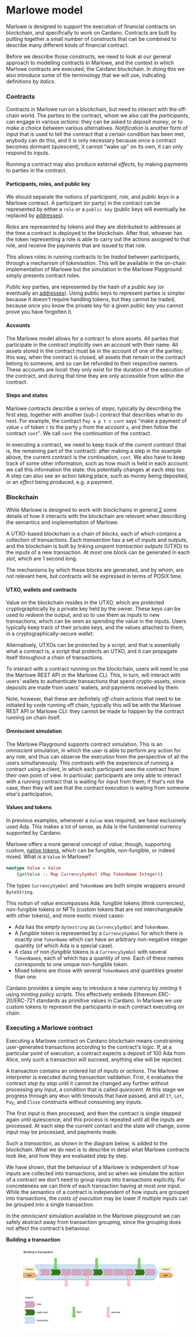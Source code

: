 # Marlowe model

Marlowe is designed to support the execution of financial contracts on blockchain, and specifically to work on Cardano. Contracts are built by putting together a small number of constructs that can be combined to describe many different kinds of financial contract.

Before we describe those constructs, we need to look at our general approach to modelling contracts in Marlowe, and the context in which Marlowe contracts are executed, the Cardano blockchain. In doing this we also introduce some of the terminology that we will use, indicating definitions by _italics_.

### Contracts​ <a href="#contracts" id="contracts"></a>

Contracts in Marlowe run on a blockchain, but need to interact with the off-chain world. The _parties_ to the contract, whom we also call the _participants_, can engage in various _actions_: they can be asked to _deposit money_, or to _make a choice_ between various alternatives. _Notification_ is another form of input that is used to tell the contract that a certain condition has been met, anybody can do this, and it is only necessary because once a contract becomes dormant (quiescent), it cannot "wake up" on its own, it can only respond to inputs.

Running a contract may also produce external _effects_, by making payments to parties in the contract.

#### Participants, roles, and public key​ <a href="#participants-roles-and-public-key" id="participants-roles-and-public-key"></a>

We should separate the notions of _participant_, _role_, and _public keys_ in a Marlowe contract. A participant (or party) in the contract can be represented by either a `role` or a `public key` (public keys will eventually be replaced by [addresses](https://docs.cardano.org/learn/cardano-addresses)).

_Roles_ are represented by tokens and they are distributed to addresses at the time a contract is deployed to the blockchain. After that, whoever has the token representing a role is able to carry out the actions assigned to that role, and receive the payments that are issued to that role.

This allows roles in running contracts to be _traded_ between participants, through a mechanism of _tokenisation_. This will be available in the on-chain implementation of Marlowe but the simulation in the Marlowe Playground simply presents contract roles.

_Public key_ parties, are represented by the hash of a _public key_ (or eventually an [addresses](https://docs.cardano.org/learn/cardano-addresses)). Using public keys to represent parties is simpler because it doesn't require handling tokens, but they cannot be traded, because once you know the private key for a given public key you cannot prove you have forgotten it.

#### Accounts​ <a href="#accounts" id="accounts"></a>

The Marlowe model allows for a contract to store assets. All parties that participate in the contract implicitly own an account with their name. All assets stored in the contract must be in the account of one of the parties; this way, when the contract is closed, all assets that remain in the contract belong to someone, and so can be refunded to their respective owners. These accounts are _local_: they only exist for the duration of the execution of the contract, and during that time they are only accessible from within the contract.

#### Steps and states​ <a href="#steps-and-states" id="steps-and-states"></a>

Marlowe contracts describe a series of _steps_, typically by describing the first step, together with another (sub-) contract that describes what to do next. For example, the contract `Pay a p t v cont` says "make a payment of value `v` of token `t` to the party `p` from the account `a`, and then follow the contract `cont`". We call `cont` the _continuation_ of the contract.

In executing a contract, we need to keep track of the _current contract_ (that is, the remaining part of the contract): after making a step in the example above, the current contract is the continuation, `cont`. We also have to keep track of some other information, such as how much is held in each account: we call this information the state: this potentially changes at each step too. A step can also see an action taking place, such as money being deposited, or an _effect_ being produced, e.g. a payment.

### Blockchain​ <a href="#blockchain" id="blockchain"></a>

While Marlowe is designed to work with blockchains in general,[2](broken-reference) some details of how it interacts with the blockchain are relevant when describing the semantics and implementation of Marlowe.

A UTXO-based blockchain is a chain of _blocks_, each of which contains a collection of transactions. Each _transaction_ has a set of inputs and outputs, and the blockchain is built by linking _unspent transaction outputs_ (UTXO) to the inputs of a new transaction. At most one block can be generated in each _slot_, which are 1 second long.

The mechanisms by which these blocks are generated, and by whom, are not relevant here, but contracts will be expressed in terms of POSIX time.

#### UTXO, wallets and contracts​ <a href="#utxo-wallets-and-contracts" id="utxo-wallets-and-contracts"></a>

Value on the blockchain resides in the UTXO, which are protected cryptographically by a private key held by the owner. These keys can be used to _redeem_ the output, and so to use them as inputs to new transactions, which can be seen as spending the value in the inputs. Users typically keep track of their private keys, and the values attached to them, in a cryptographically-secure _wallet_.

Alternatively, UTXOs can be protected by a script, and that is essentially what a contract is, a script that protects an UTXO, and it can propagate itself throughout a chain of transactions.

To interact with a contract running on the blockchain, users will need to use the Marlowe REST API or the Marlowe CLI. This, in turn, will interact with users' wallets to authenticate transactions that spend crypto-assets, since deposits are made from users' wallets, and payments received by them.

Note, however, that these are definitely _off-chain_ actions that need to be initiated by code running off chain, typically this will be with the Marlowe REST API or Marlowe CLI: they cannot be made to happen by the contract running on chain itself.

#### Omniscient simulation​ <a href="#omniscient-simulation" id="omniscient-simulation"></a>

The Marlowe Playground supports contract simulation. This is an _omniscient_ simulation, in which the user is able to perform any action for any role, and thus can observe the execution from the perspective of all the users simultaneously. This contrasts with the experience of running a contract using a client, in which each participant sees the contract from their own point of view. In particular, participants are only able to interact with a running contract that is waiting for input from them; if that's not the case, then they will see that the contract execution is waiting from someone else's participation.

#### Values and tokens​ <a href="#values-and-tokens" id="values-and-tokens"></a>

In previous examples, whenever a `Value` was required, we have exclusively used Ada. This makes a lot of sense, as Ada is the fundamental currency supported by Cardano.

Marlowe offers a more general concept of _value_, though, supporting custom, [native tokens](https://docs.cardano.org/native-tokens/learn), which can be fungible, non-fungible, or indeed mixed. What _is_ a `Value` in Marlowe?

```haskell
newtype Value = Value
    {getValue :: Map CurrencySymbol (Map TokenName Integer)}
```

The types `CurrencySymbol` and `TokenName` are both simple wrappers around `ByteString`.

This notion of _value_ encompasses Ada, fungible tokens (think currencies), non-fungible tokens or NFTs (custom tokens that are not interchangeable with other tokens), and more exotic mixed cases:

* Ada has the _empty `bytestring`_ as `CurrencySymbol` and `TokenName`.
* A _fungible_ token is represented by a `CurrencySymbol` for which there is exactly one `TokenName` which can have an arbitrary non-negative integer quantity (of which Ada is a special case).
* A class of _non-fungible_ tokens is a `CurrencySymbol` with several `TokenName`s, each of which has a quantity of one. Each of these names corresponds to one unique non-fungible token.
* Mixed tokens are those with several `TokenName`s _and_ quantities greater than one.

Cardano provides a simple way to introduce a new currency by _minting_ it using _minting policy scripts_. This effectively embeds Ethereum ERC-20/ERC-721 standards as primitive values in Cardano. In Marlowe we use custom tokens to represent the participants in each contract executing on chain.

### Executing a Marlowe contract​ <a href="#executing-a-marlowe-contract" id="executing-a-marlowe-contract"></a>

Executing a Marlowe contract on Cardano blockchain means constraining user-generated transactions according to the contract's logic. If, at a particular point of execution, a contract expects a deposit of 100 Ada from Alice, only such a transaction will succeed, anything else will be rejected.

A transaction contains an ordered list of _inputs_ or _actions_. The Marlowe interpreter is executed during transaction validation. First, it evaluates the contract _step by step_ until it cannot be changed any further without processing any input, a condition that is called _quiescent_. At this stage we progress through any `When` with timeouts that have passed, and all `If`, `Let`, `Pay`, and `Close` constructs without consuming any _inputs_.

The first input is then processed, and then the contract is single stepped again until quiescence, and this process is repeated until all the inputs are processed. At each step the current contact and the state will change, some input may be processed, and payments made.

Such a _transaction_, as shown in the diagram below, is added to the blockchain. What we do next is to describe in detail what Marlowe contracts look like, and how they are evaluated step by step.

We have shown, that the behaviour of a Marlowe is independent of how inputs are collected into transactions, and so when we simulate the action of a contract we don't need to group inputs into transactions explicitly. For concreteness we can think of each transaction having at most one input. While the semantics of a contract is independent of how inputs are grouped into transactions, the _costs of execution_ may be lower if multiple inputs can be grouped into a single transaction.

In the _omniscient_ simulation available in the Marlowe playground we can safely abstract away from transaction grouping, since the grouping does not affect the contract's behaviour.

**Building a transaction**

<figure><img src="../../.gitbook/assets/image (8).png" alt=""><figcaption></figcaption></figure>
